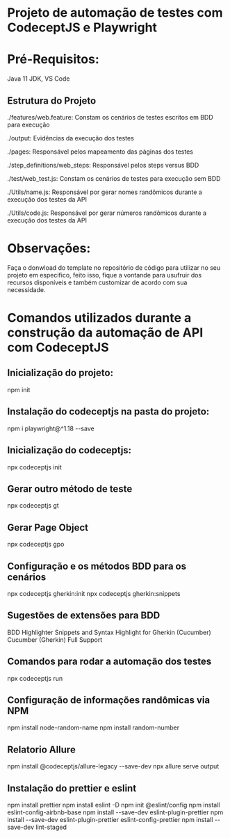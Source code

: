 # Projeto de automação de testes com CodeceptJS e Playwright

# Pré-Requisitos:

Java 11 JDK,
VS Code

## Estrutura do Projeto

./features/web.feature:
Constam os cenários de testes escritos em BDD para execução

./output:
Evidências da execução dos testes

./pages:
Responsável pelos mapeamento das páginas dos testes

./step_definitions/web_steps:
Responsável pelos steps versus BDD

./test/web_test.js:
Constam os cenários de testes para execução sem BDD

./Utils/name.js:
Responsável por gerar nomes randômicos durante a execução dos testes da API

./Utils/code.js:
Responsável por gerar números randômicos durante a execução dos testes da API

# Observações:

Faça o donwload do template no repositório de código para utilizar no seu projeto em especifico, feito isso, fique a vontande para usufruir dos recursos disponíveis e também customizar de acordo com sua necessidade.

# Comandos utilizados durante a construção da automação de API com CodeceptJS

## Inicialização do projeto:

npm init

## Instalação do codeceptjs na pasta do projeto:

npm i playwright@^1.18 --save

## Inicialização do codeceptjs:

npx codeceptjs init

## Gerar outro método de teste

npx codeceptjs gt

## Gerar Page Object

npx codeceptjs gpo

## Configuração e os métodos BDD para os cenários

npx codeceptjs gherkin:init
npx codeceptjs gherkin:snippets

## Sugestões de extensões para BDD

BDD Highlighter
Snippets and Syntax Highlight for Gherkin (Cucumber)
Cucumber (Gherkin) Full Support

## Comandos para rodar a automação dos testes

npx codeceptjs run

## Configuração de informações randômicas via NPM

npm install node-random-name
npm install random-number

## Relatorio Allure

npm install @codeceptjs/allure-legacy --save-dev
npx allure serve output

## Instalação do prettier e eslint

npm install prettier
npm install eslint -D
npm init @eslint/config
npm install eslint-config-airbnb-base
npm install --save-dev eslint-plugin-prettier
npm install --save-dev eslint-plugin-prettier eslint-config-prettier
npm install --save-dev lint-staged
